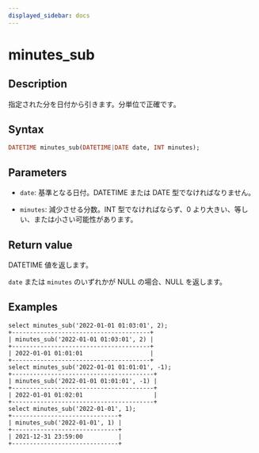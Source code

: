 ```yaml
---
displayed_sidebar: docs
---
```


# minutes_sub

## Description

指定された分を日付から引きます。分単位で正確です。

## Syntax

```Haskell
DATETIME minutes_sub(DATETIME|DATE date, INT minutes);
```

## Parameters

- `date`: 基準となる日付。DATETIME または DATE 型でなければなりません。

- `minutes`: 減少させる分数。INT 型でなければならず、0 より大きい、等しい、または小さい可能性があります。

## Return value

DATETIME 値を返します。

`date` または `minutes` のいずれかが NULL の場合、NULL を返します。

## Examples

```Plain Text
select minutes_sub('2022-01-01 01:03:01', 2);
+---------------------------------------+
| minutes_sub('2022-01-01 01:03:01', 2) |
+---------------------------------------+
| 2022-01-01 01:01:01                   |
+---------------------------------------+
select minutes_sub('2022-01-01 01:01:01', -1);
+----------------------------------------+
| minutes_sub('2022-01-01 01:01:01', -1) |
+----------------------------------------+
| 2022-01-01 01:02:01                    |
+----------------------------------------+
select minutes_sub('2022-01-01', 1);
+------------------------------+
| minutes_sub('2022-01-01', 1) |
+------------------------------+
| 2021-12-31 23:59:00          |
+------------------------------+
```